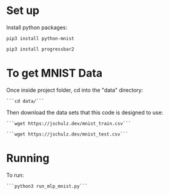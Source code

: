 # Set up

Install python packages:

    pip3 install python-mnist

    pip3 install progressbar2

# To get MNIST Data

Once inside project folder, cd into the "data" directory:

    ```cd data/```

Then download the data sets that this code is designed to use:

    ```wget https://jschulz.dev/mnist_train.csv```

    ```wget https://jschulz.dev/mnist_test.csv``` 

# Running

To run:

    ```python3 run_mlp_mnist.py```
